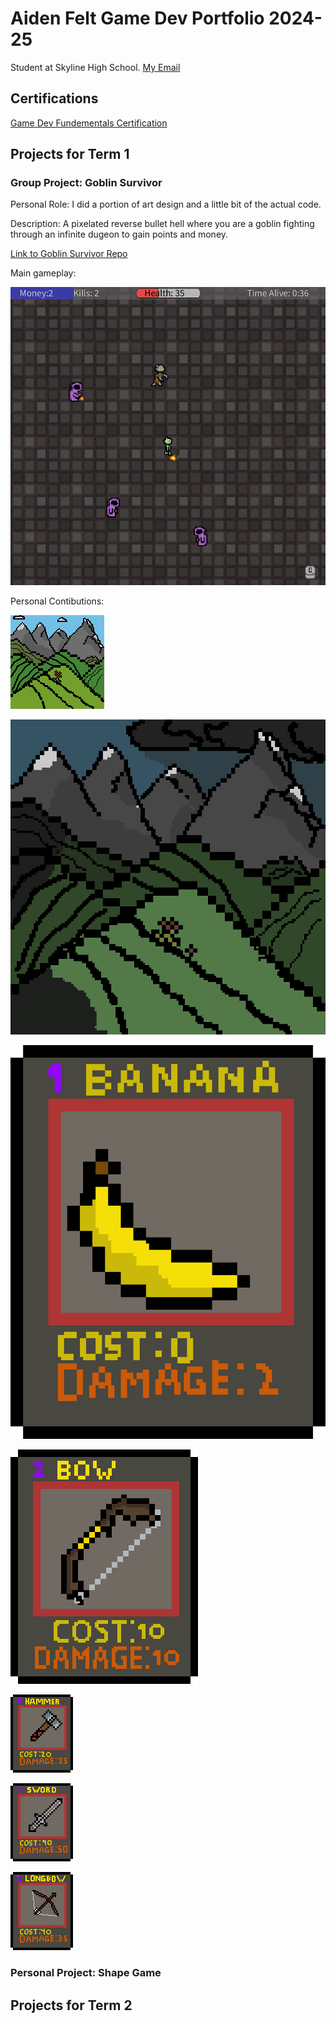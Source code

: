 # Aiden Felt Game Dev Portfolio 2024-25
Student at Skyline High School.
[My Email](mailto:aiden.m.felt@gmail.com)

## Certifications
[Game Dev Fundementals Certification](https://github.com/AidenFelt/Game-Dev-I-Portfolio/blob/main/docs/Aiden%20Felt_Game%20Development%20Fundamentals.pdf)
## Projects for Term 1
### Group Project: Goblin Survivor
Personal Role: I did a portion of art design and a little bit of the actual code.

 Description: A pixelated reverse bullet hell where you are a goblin fighting through an infinite dugeon to gain points and money.
 
 [Link to Goblin Survivor Repo](https://github.com/Masterpaul562/gamedevteam3)

 Main gameplay: 

 ![Goblin Survivor Gameplay](https://github.com/AidenFelt/Game-Dev-I-Portfolio/blob/main/docs/GoblinSurvivorGamplaySceeny.png)

 Personal Contibutions:
 
 ![Intro](https://github.com/AidenFelt/Game-Dev-I-Portfolio/blob/main/docs/FirstIntoPage.png)
 
 ![Second Intro](https://github.com/AidenFelt/Game-Dev-I-Portfolio/blob/main/docs/SecondIntoPage.png)
 
 ![Banana In Shop](https://github.com/AidenFelt/Game-Dev-I-Portfolio/blob/main/docs/Bananaproj.png)
 
 ![Bow In Shop](https://github.com/AidenFelt/Game-Dev-I-Portfolio/blob/main/docs/BowCard.png)
 
 ![Hammer In Shop](https://github.com/AidenFelt/Game-Dev-I-Portfolio/blob/main/docs/hammercard2.png)
 
 ![Sword In Shop](https://github.com/AidenFelt/Game-Dev-I-Portfolio/blob/main/docs/swordcard.png)
 
 ![Longbow In Shop](https://github.com/AidenFelt/Game-Dev-I-Portfolio/blob/main/docs/longbowcard.png)

 ### Personal Project: Shape Game

## Projects for Term 2

